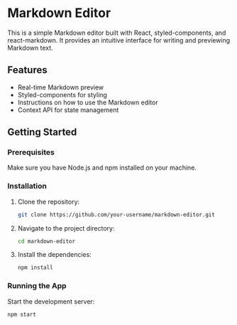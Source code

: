 # Markdown Editor

This is a simple Markdown editor built with React, styled-components, and react-markdown. It provides an intuitive interface for writing and previewing Markdown text.

## Features

- Real-time Markdown preview
- Styled-components for styling
- Instructions on how to use the Markdown editor
- Context API for state management

## Getting Started

### Prerequisites

Make sure you have Node.js and npm installed on your machine.

### Installation

1. Clone the repository:

   ```bash
   git clone https://github.com/your-username/markdown-editor.git
   ```

2. Navigate to the project directory:

   ```bash
   cd markdown-editor
   ```

3. Install the dependencies:
   ```bash
   npm install
   ```

### Running the App

Start the development server:

```bash
npm start
```
